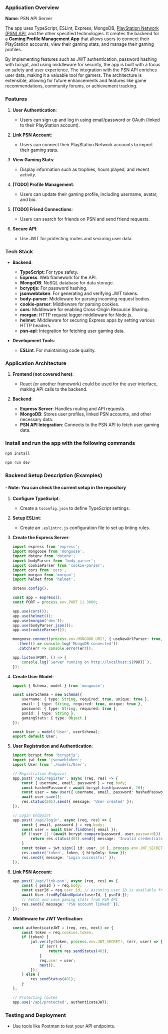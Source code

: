 ### Application Overview

**Name**: PSN API Server

The app uses TypeScript, ESLint, Express, MongoDB, [PlayStation Network (PSN) API](https://andshrew.github.io/PlayStation-Trophies/#/APIv2), and the other specified technologies. It creates the backend for a **Gaming Profile Management App** that allows users to connect their PlayStation accounts, view their gaming stats, and manage their gaming profiles.

By implementing features such as JWT authentication, password hashing with bcrypt, and using middleware for security, the app is built with a focus on safety and user experience. The integration with the PSN API enriches user data, making it a valuable tool for gamers. The architecture is extensible, allowing for future enhancements and features like game recommendations, community forums, or achievement tracking.

### Features

1. **User Authentication**:
   - Users can sign up and log in using email/password or OAuth (linked to their PlayStation account).

2. **Link PSN Account**:
   - Users can connect their PlayStation Network accounts to import their gaming stats.

3. **View Gaming Stats**:
   - Display information such as trophies, hours played, and recent activity.

4. **[TODO] Profile Management**:
   - Users can update their gaming profile, including username, avatar, and bio.

5. **[TODO] Friend Connections**:
   - Users can search for friends on PSN and send friend requests.

6. **Secure API**:
   - Use JWT for protecting routes and securing user data.

### Tech Stack

- **Backend**:
  - **TypeScript**: For type safety.
  - **Express**: Web framework for the API.
  - **MongoDB**: NoSQL database for data storage.
  - **bcryptjs**: For password hashing.
  - **jsonwebtoken**: For generating and verifying JWT tokens.
  - **body-parser**: Middleware for parsing incoming request bodies.
  - **cookie-parser**: Middleware for parsing cookies.
  - **cors**: Middleware for enabling Cross-Origin Resource Sharing.
  - **morgan**: HTTP request logger middleware for Node.js.
  - **helmet**: Middleware for securing Express apps by setting various HTTP headers.
  - **psn-api**: Integration for fetching user gaming data.

- **Development Tools**:
  - **ESLint**: For maintaining code quality.


### Application Architecture

1. **Frontend (not covered here)**:
   - React (or another framework) could be used for the user interface, making API calls to the backend.

2. **Backend**:
   - **Express Server**: Handles routing and API requests.
   - **MongoDB**: Stores user profiles, linked PSN accounts, and other necessary data.
   - **PSN API Integration**: Connects to the PSN API to fetch user gaming data.

### Install and run the app with the following commands

```bash
npm install

npm run dev
```

### Backend Setup Description (Examples)
#### - Note: You can check the current setup in the repository

1. **Configure TypeScript**:
   - Create a `tsconfig.json` to define TypeScript settings.

2. **Setup ESLint**:
   - Create an `.eslintrc.js` configuration file to set up linting rules.

3. **Create the Express Server**:
   ```typescript
   import express from 'express';
   import mongoose from 'mongoose';
   import dotenv from 'dotenv';
   import bodyParser from 'body-parser';
   import cookieParser from 'cookie-parser';
   import cors from 'cors';
   import morgan from 'morgan';
   import helmet from 'helmet';

   dotenv.config();

   const app = express();
   const PORT = process.env.PORT || 3000;

   app.use(cors());
   app.use(helmet());
   app.use(morgan('dev'));
   app.use(bodyParser.json());
   app.use(cookieParser());

   mongoose.connect(process.env.MONGODB_URI!, { useNewUrlParser: true, useUnifiedTopology: true })
     .then(() => console.log('MongoDB connected'))
     .catch(err => console.error(err));

   app.listen(PORT, () => {
       console.log(`Server running on http://localhost:${PORT}`);
   });
   ```

4. **Create User Model**:
   ```typescript
   import { Schema, model } from 'mongoose';

   const userSchema = new Schema({
       username: { type: String, required: true, unique: true },
       email: { type: String, required: true, unique: true },
       password: { type: String, required: true },
       psnId: { type: String },
       gamingStats: { type: Object }
   });

   const User = model('User', userSchema);
   export default User;
   ```

5. **User Registration and Authentication**:
   ```typescript
   import bcrypt from 'bcryptjs';
   import jwt from 'jsonwebtoken';
   import User from './models/User';

   // Registration Endpoint
   app.post('/api/register', async (req, res) => {
       const { username, email, password } = req.body;
       const hashedPassword = await bcrypt.hash(password, 10);
       const user = new User({ username, email, password: hashedPassword });
       await user.save();
       res.status(201).send({ message: 'User created' });
   });

   // Login Endpoint
   app.post('/api/login', async (req, res) => {
       const { email, password } = req.body;
       const user = await User.findOne({ email });
       if (!user || !(await bcrypt.compare(password, user.password))) {
           return res.status(401).send({ message: 'Invalid credentials' });
       }
       const token = jwt.sign({ id: user._id }, process.env.JWT_SECRET!, { expiresIn: '1h' });
       res.cookie('token', token, { httpOnly: true });
       res.send({ message: 'Login successful' });
   });
   ```

6. **Link PSN Account**:
   ```typescript
   app.post('/api/link-psn', async (req, res) => {
       const { psnId } = req.body;
       const userId = req.user.id; // Assuming user ID is available from JWT middleware
       await User.findByIdAndUpdate(userId, { psnId });
       // Fetch and save gaming stats from PSN API
       res.send({ message: 'PSN account linked' });
   });
   ```

7. **Middleware for JWT Verification**:
   ```typescript
   const authenticateJWT = (req, res, next) => {
       const token = req.cookies.token;
       if (token) {
           jwt.verify(token, process.env.JWT_SECRET!, (err, user) => {
               if (err) {
                   return res.sendStatus(403);
               }
               req.user = user;
               next();
           });
       } else {
           res.sendStatus(401);
       }
   };

   // Protecting routes
   app.use('/api/protected', authenticateJWT);
   ```


### Testing and Deployment
- Use tools like Postman to test your API endpoints.
